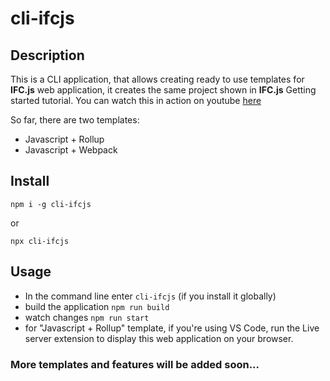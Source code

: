 # cli-ifcjs
## Description 
This is a CLI application, that allows creating ready to use templates for **IFC.js** web application, it creates the same project shown in **IFC.js** Getting started tutorial.
You can watch this in action on youtube [here](https://www.youtube.com/watch?v=ZFogdJz8Rlk)

So far, there are two templates:
- Javascript + Rollup
- Javascript + Webpack

## Install

`npm i -g cli-ifcjs`

or

`npx cli-ifcjs`

## Usage

- In the command line enter `cli-ifcjs` (if you install it globally)
- build the application `npm run build`
- watch changes `npm run start`
- for "Javascript + Rollup" template, if you're using VS Code, run the Live server extension to display this web application on your browser. 

### More templates and features will be added soon...

